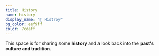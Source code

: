 ```yaml
---
title: History  
name: history
display_name: "👑 Histroy"
bg_color: eef9ff
color: 7cdaff
---
```


This space is for sharing some **history** and a look back into the **past's culture and tradition**.